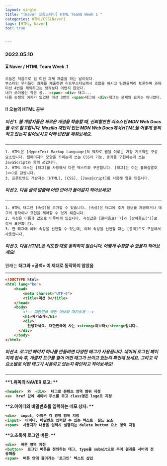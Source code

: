 ```yaml
---
layout: single
title: "[Naver 코칭스터디] HTML TeamQ Week 1 "
categories: HTML/CSS[Naver]
tags: [HTML, Naver]
toc: true


---
```




### 2022.05.10

#### ⌛️ Naver / HTML Team Week .1

```md
오늘은 처음으로 팀 미션 과제 제출을 하는 날이었다. 
부스터인 우리들이 과제를 제출하면 리드부스터님께서 조합을 하시고 팀원들끼리 토론하며 과제를 완성시키는 과정이였다. 
미션 4번을 제외하고는 생각보다 어렵지 않았다. 
내가 쏘아올린 작은 공...<span> <div> 태그...
나름 논쟁의 여지가 있었던 미션 3번의 <span>태그와 <div>태그는 문제의 요지는 아니였다. 
```

#### ‼️ 오늘의 HTML 공부 

##### **미션 1. 웹 개발자들은 새로운 개념을 학습할 때, 신뢰할만한 리소스인 MDN Web Docs를 주로 참고합니다. Mozilla 재단이 만든 MDN Web Docs에서 HTML을 어떻게 정의하고 있는지 읽어보시고 아래 빈칸을 채워보세요.**

------

```
1. HTML은 [HyperText Markup Language]의 약자로 웹을 이루는 가장 기초적인 구성 요소입니다. 웹페이지의 모양을 꾸미는데 쓰는 CSS와 기능, 동작을 구현하는데 쓰는 JavaScript와 함께 쓰입니다.
2. HTML 요소는 [태그]를 사용해서 다른 텍스트와 구분합니다. [태그]는 여는 홀화살괄호(<>)로 감쌉니다.
3. 프론트엔드 개발자는 [HTML], [CSS], [JavaScript]를 사용해 웹을 만듭니다.
```

##### **미션 2. 다음 글의 밑줄에 어떤 단어가 들어갈지 적어보세요!**

------

```
1. HTML 태그엔 [속성]을 추가할 수 있습니다. [속성]은 태그에 추가 정보를 제공하거나 태그의 동작이나 표현을 제어할 수 있게 해줍니다.
2. 속성은 이름과 값으로 이루어져 있습니다. 속성값은 [홑따옴표(')]와 [쌍따옴표(")]로 감싸 표현합니다.
3. 한 태그에 여러 속성을 선언할 수 있는데, 여러 속성을 선언할 때는 [공백]으로 구분해서 사용합니다.
```

##### **미션 3. 다음 HTML은 의도한 대로 동작하지 않습니다. 어떻게 수정할 수 있을지 적어보세요!**

원래는 <strong> 태그와 <공백> 이 제대로 동작하지 않았음 

------

```html
<!DOCTYPE html>
<html lang="ko">
    <head>
        <meta charset="UTF-8">
        <title>미션 3</title>
    </head>
    <body>
        <!-- 대한민국 국민 이보라 자기소개 -->
        <h1>자기소개</h1>
      	<div>
          안녕하세요. 대한민국에 사는 <strong>이보라</strong>입니다.
      </div>
    </body>
</html>
```

##### **미션 4. 로그인 페이지 하나를 만들려면 다양한 태그가 사용됩니다. 네이버 로그인 페이지에 접속 후, 개발자 도구를 열어 어떤 태그가 쓰이고 있는지 확인해 보세요. 그리고 각 요소별로 어떤 태그가 사용되고 있는지 확인하고 적어보세요!**

------

**1.위쪽의 NAVER 로고: **

```md
<header>  와  <div>  태그로 콘텐츠 영역 범위 지정
<a>  href 값에 네이버 주소를 주고 class명은 logo로 지정
```

**2.아이디와 비밀번호를 입력하는 네모 상자: **

```md
<div>  input, 아이콘 각 영역 범위 지정
<input>  아이디, 비밀번호 입력할 수 있는 텍스트  필드 요소
<span>  사용자가 내용을 입력시 실행되는 delete button 요소 영역 지정 
```

**3.초록색 로그인 버튼: **

```md
<div>  버튼 영역 지정
<button>  로그인 버튼을 정의하는 태그, type을 submit으로 주어 결과를 서버에 전
송해줌
<span>  버튼 안에 들어가는 ‘로그인’ 텍스트 삽입
```





